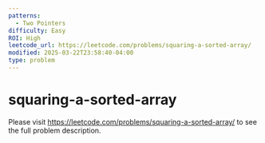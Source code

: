 ```yaml
---
patterns:
  - Two Pointers
difficulty: Easy
ROI: High
leetcode_url: https://leetcode.com/problems/squaring-a-sorted-array/
modified: 2025-03-22T23:58:40-04:00
type: problem
---
```


# squaring-a-sorted-array

Please visit https://leetcode.com/problems/squaring-a-sorted-array/ to see the full problem description.
